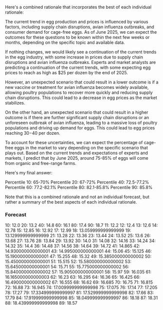 Here's a combined rationale that incorporates the best of each individual rationale:

The current trend in egg production and prices is influenced by various factors, including supply chain disruptions, avian influenza outbreaks, and consumer demand for cage-free eggs. As of June 2025, we can expect the outcomes for these questions to be known within the next few weeks or months, depending on the specific topic and available data.

If nothing changes, we would likely see a continuation of the current trends in the egg industry, with some increase in prices due to supply chain disruptions and avian influenza outbreaks. Experts and market analysts are predicting a continuation of the current trends, with some expecting egg prices to reach as high as $25 per dozen by the end of 2025.

However, an unexpected scenario that could result in a lower outcome is if a new vaccine or treatment for avian influenza becomes widely available, allowing poultry populations to recover more quickly and reducing supply chain disruptions. This could lead to a decrease in egg prices as the market stabilizes.

On the other hand, an unexpected scenario that could result in a higher outcome is if there are further significant supply chain disruptions or an unforeseen outbreak of avian influenza, leading to a massive loss of poultry populations and driving up demand for eggs. This could lead to egg prices reaching $30-$40 per dozen.

To account for these uncertainties, we can expect the percentage of cage-free eggs in the market to vary depending on the specific scenario that plays out. Based on the current trends and expectations of experts and markets, I predict that by June 2025, around 75-85% of eggs will come from organic and free-range farms.

Here's my final answer:

Percentile 10: 65-70%
Percentile 20: 67-72%
Percentile 40: 72.5-77.2%
Percentile 60: 77.2-82.1%
Percentile 80: 82.1-85.8%
Percentile 90: 85.8%

Note that this is a combined rationale and not an individual forecast, but rather a summary of the best aspects of each individual rationale.

### Forecast

10: 12.0
20: 13.2
40: 14.8
60: 16.1
80: 17.4
90: 18.7
11: 12.2
12: 12.4
13: 12.6
14: 12.78
15: 12.85
16: 12.92
17: 12.99
18: 13.059999999999999
19: 13.129999999999999
21: 13.28
22: 13.36
23: 13.44
24: 13.52
25: 13.6
26: 13.68
27: 13.76
28: 13.84
29: 13.92
30: 14.0
31: 14.08
32: 14.16
33: 14.24
34: 14.32
35: 14.4
36: 14.48
37: 14.56
38: 14.64
39: 14.72
41: 14.865
42: 14.930000000000001
43: 14.995000000000001
44: 15.06
45: 15.125
46: 15.190000000000001
47: 15.255
48: 15.32
49: 15.385000000000002
50: 15.450000000000001
51: 15.515
52: 15.580000000000002
53: 15.645000000000001
54: 15.71
55: 15.775000000000002
56: 15.840000000000002
57: 15.905000000000001
58: 15.97
59: 16.035
61: 16.165000000000003
62: 16.23
63: 16.295
64: 16.36
65: 16.425
66: 16.490000000000002
67: 16.555
68: 16.62
69: 16.685
70: 16.75
71: 16.815
72: 16.88
73: 16.945
74: 17.009999999999998
75: 17.075
76: 17.14
77: 17.205
78: 17.27
79: 17.334999999999997
81: 17.529999999999998
82: 17.66
83: 17.79
84: 17.919999999999998
85: 18.049999999999997
86: 18.18
87: 18.31
88: 18.439999999999998
89: 18.57